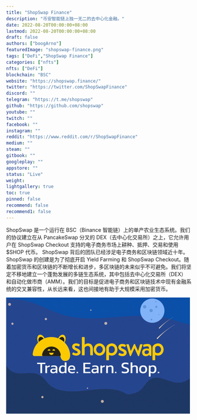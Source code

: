 ```yaml
---
title: "ShopSwap Finance"
description: "币安智能链上独一无二的去中心化金融。"
date: 2022-08-20T00:00:00+08:00
lastmod: 2022-08-20T00:00:00+08:00
draft: false
authors: ["boogArno"]
featuredImage: "shopswap-finance.png"
tags: ["DeFi","ShopSwap Finance"]
categories: ["nfts"]
nfts: ["DeFi"]
blockchain: "BSC"
website: "https://shopswap.finance/"
twitter: "https://twitter.com/ShopSwapFinance"
discord: ""
telegram: "https://t.me/shopswap"
github: "https://github.com/shopswap"
youtube: ""
twitch: ""
facebook: ""
instagram: ""
reddit: "https://www.reddit.com/r/ShopSwapFinance"
medium: ""
steam: ""
gitbook: ""
googleplay: ""
appstore: ""
status: "Live"
weight: 
lightgallery: true
toc: true
pinned: false
recommend: false
recommend1: false
---
```

ShopSwap 是一个运行在 BSC（Binance 智能链）上的单产农业生态系统。我们的协议建立在从 PancakeSwap 分叉的 DEX（去中心化交易所）之上，它允许用户在 ShopSwap Checkout 支持的电子商务市场上耕种、抵押、交易和使用 $SHOP 代币。
ShopSwap 背后的团队已经涉足电子商务和区块链领域近十年。 ShopSwap 的创建是为了彻底开启 Yield Farming 和 ShopSwap Checkout。随着加密货币和区块链的不断增长和进步，多区块链的未来似乎不可避免。我们将坚定不移地建立一个蓬勃发展的多链生态系统，其中包括去中心化交易所（DEX）和自动化做市商（AMM）。我们的目标是促进电子商务和区块链技术中现有金融系统的交叉兼容性，从长远来看，这也间接地有助于大规模采用加密货币。

![shopswapfinance-dapp-defi-bsc-image1-500x315_6ff0f3803cbd382cd23ec7f9dfbe19e2](shopswapfinance-dapp-defi-bsc-image1-500x315_6ff0f3803cbd382cd23ec7f9dfbe19e2.png)

